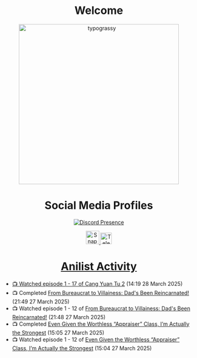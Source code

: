 <div align="center">

# Welcome
<a href="https://github.com/kawarimidoll/typograssy">
    <img alt="typograssy" src="https://typograssy.deno.dev/api?text=%E3%82%88%E3%81%86%E3%81%93%E3%81%9D%E3%81%BF%E3%81%AA%E3%81%95%E3%82%93%20-%20Sheby--&&l0=none&l1=82d9d0&l2=027353&l3=038c4c&l4=01402e&bg=none&frame=none&speed=100&comment=" width="421.99">
</a>

</div>

<div align="center">

# Social Media Profiles

[![Discord Presence](https://lanyard.cnrad.dev/api/612532963938271232)](https://discord.com/users/612532963938271232)


<a href="https://www.snapchat.com/add/a.sheby" title="Snapchat Profile">
    <img src="https://www.freepnglogos.com/uploads/snapchat-logo-png-0.png" width="35" alt="Snapchat Logo" />


<a href="https://t.me/ASheby" title="Telegram Profile">
    <img src="https://www.freepnglogos.com/uploads/telegram-logo-png-0.png" width="30" alt="Telegram Logo" />


</div>

<div align="center">

# Anilist Activity

</div>

<!-- ANILIST_ACTIVITY:start -->

-   📺 Watched episode 1 - 17 of [Cang Yuan Tu 2](https://anilist.co/anime/185719) (14:19 28 March 2025)
-   📺 Completed [From Bureaucrat to Villainess: Dad's Been Reincarnated!](https://anilist.co/anime/172453) (21:49 27 March 2025)
-   📺 Watched episode 1 - 12 of [From Bureaucrat to Villainess: Dad's Been Reincarnated!](https://anilist.co/anime/172453) (21:48 27 March 2025)
-   📺 Completed [Even Given the Worthless “Appraiser” Class, I’m Actually the Strongest](https://anilist.co/anime/178548) (15:05 27 March 2025)
-   📺 Watched episode 1 - 12 of [Even Given the Worthless “Appraiser” Class, I’m Actually the Strongest](https://anilist.co/anime/178548) (15:04 27 March 2025)

<!-- ANILIST_ACTIVITY:end -->
